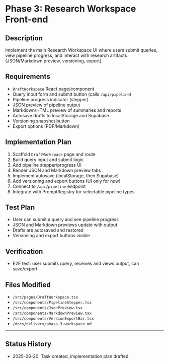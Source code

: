 # Phase 3: Research Workspace Front-end

## Description
Implement the main Research Workspace UI where users submit queries, view pipeline progress, and interact with research artifacts (JSON/Markdown preview, versioning, export).

## Requirements
- `DraftWorkspace` React page/component
- Query input form and submit button (calls `/api/pipeline`)
- Pipeline progress indicator (stepper)
- JSON preview of pipeline output
- Markdown/HTML preview of summaries and reports
- Autosave drafts to localStorage and Supabase
- Versioning snapshot button
- Export options (PDF/Markdown)

## Implementation Plan
1. Scaffold `DraftWorkspace` page and route
2. Build query input and submit logic
3. Add pipeline stepper/progress UI
4. Render JSON and Markdown preview tabs
5. Implement autosave (localStorage, then Supabase)
6. Add versioning and export buttons (UI only for now)
7. Connect to `/api/pipeline` endpoint
8. Integrate with PromptRegistry for selectable pipeline types

## Test Plan
- User can submit a query and see pipeline progress
- JSON and Markdown previews update with output
- Drafts are autosaved and restored
- Versioning and export buttons visible

## Verification
- E2E test: user submits query, receives and views output, can save/export

## Files Modified
- `/src/pages/DraftWorkspace.tsx`
- `/src/components/PipelineStepper.tsx`
- `/src/components/JsonPreview.tsx`
- `/src/components/MarkdownPreview.tsx`
- `/src/components/VersionExportBar.tsx`
- `/docs/delivery/phase-3-workspace.md`

---

## Status History
- 2025-06-20: Task created, implementation plan drafted.
